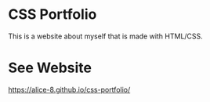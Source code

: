 # CSS Portfolio
This is a website about myself that is made with HTML/CSS.

# See Website
https://alice-8.github.io/css-portfolio/ 
